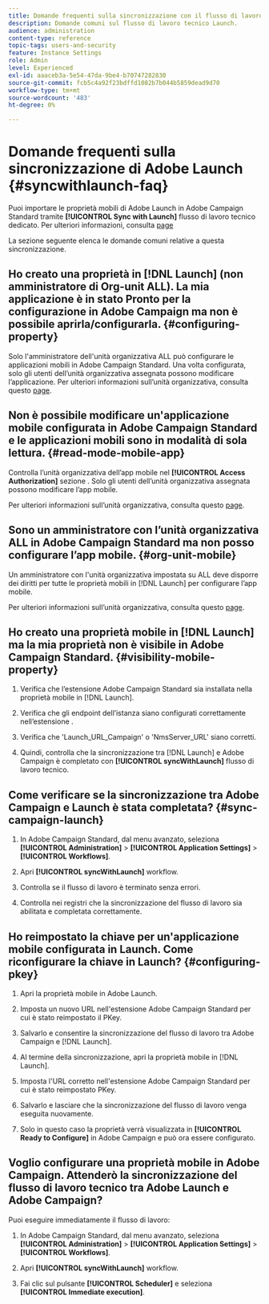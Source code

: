 ```yaml
---
title: Domande frequenti sulla sincronizzazione con il flusso di lavoro tecnico di Launch
description: Domande comuni sul flusso di lavoro tecnico Launch.
audience: administration
content-type: reference
topic-tags: users-and-security
feature: Instance Settings
role: Admin
level: Experienced
exl-id: aaaceb3a-5e54-47da-9be4-b70747282830
source-git-commit: fcb5c4a92f23bdffd1082b7b044b5859dead9d70
workflow-type: tm+mt
source-wordcount: '483'
ht-degree: 0%

---
```


# Domande frequenti sulla sincronizzazione di Adobe Launch {#syncwithlaunch-faq}

Puoi importare le proprietà mobili di Adobe Launch in Adobe Campaign Standard tramite **[!UICONTROL Sync with Launch]** flusso di lavoro tecnico dedicato. Per ulteriori informazioni, consulta [page](../../administration/using/technical-workflows.md)

La sezione seguente elenca le domande comuni relative a questa sincronizzazione.

## Ho creato una proprietà in [!DNL Launch] (non amministratore di Org-unit ALL). La mia applicazione è in stato Pronto per la configurazione in Adobe Campaign ma non è possibile aprirla/configurarla. {#configuring-property}

Solo l&#39;amministratore dell&#39;unità organizzativa ALL può configurare le applicazioni mobili in Adobe Campaign Standard. Una volta configurata, solo gli utenti dell’unità organizzativa assegnata possono modificare l’applicazione. Per ulteriori informazioni sull’unità organizzativa, consulta questo [page](../../administration/using/organizational-units.md).

## Non è possibile modificare un&#39;applicazione mobile configurata in Adobe Campaign Standard e le applicazioni mobili sono in modalità di sola lettura. {#read-mode-mobile-app}

Controlla l’unità organizzativa dell’app mobile nel **[!UICONTROL Access Authorization]** sezione . Solo gli utenti dell’unità organizzativa assegnata possono modificare l’app mobile.

Per ulteriori informazioni sull’unità organizzativa, consulta questo [page](../../administration/using/organizational-units.md).

## Sono un amministratore con l’unità organizzativa ALL in Adobe Campaign Standard ma non posso configurare l’app mobile. {#org-unit-mobile}

Un amministratore con l&#39;unità organizzativa impostata su ALL deve disporre dei diritti per tutte le proprietà mobili in [!DNL Launch] per configurare l’app mobile.

Per ulteriori informazioni sull’unità organizzativa, consulta questo [page](../../administration/using/organizational-units.md).

## Ho creato una proprietà mobile in [!DNL Launch] ma la mia proprietà non è visibile in Adobe Campaign Standard. {#visibility-mobile-property}

1. Verifica che l’estensione Adobe Campaign Standard sia installata nella proprietà mobile in [!DNL Launch].

1. Verifica che gli endpoint dell’istanza siano configurati correttamente nell’estensione .

1. Verifica che &#39;Launch_URL_Campaign&#39; o &#39;NmsServer_URL&#39; siano corretti.

1. Quindi, controlla che la sincronizzazione tra [!DNL Launch] e Adobe Campaign è completato con **[!UICONTROL syncWithLaunch]** flusso di lavoro tecnico.

## Come verificare se la sincronizzazione tra Adobe Campaign e Launch è stata completata? {#sync-campaign-launch}

1. In Adobe Campaign Standard, dal menu avanzato, seleziona **[!UICONTROL Administration]** > **[!UICONTROL Application Settings]** > **[!UICONTROL Workflows]**.

1. Apri **[!UICONTROL syncWithLaunch]** workflow.

1. Controlla se il flusso di lavoro è terminato senza errori.

1. Controlla nei registri che la sincronizzazione del flusso di lavoro sia abilitata e completata correttamente.

## Ho reimpostato la chiave per un&#39;applicazione mobile configurata in Launch. Come riconfigurare la chiave in Launch? {#configuring-pkey}

1. Apri la proprietà mobile in Adobe Launch.

1. Imposta un nuovo URL nell&#39;estensione Adobe Campaign Standard per cui è stato reimpostato il PKey.

1. Salvarlo e consentire la sincronizzazione del flusso di lavoro tra Adobe Campaign e [!DNL Launch].

1. Al termine della sincronizzazione, apri la proprietà mobile in [!DNL Launch].

1. Imposta l&#39;URL corretto nell&#39;estensione Adobe Campaign Standard per cui è stato reimpostato PKey.

1. Salvarlo e lasciare che la sincronizzazione del flusso di lavoro venga eseguita nuovamente.

1. Solo in questo caso la proprietà verrà visualizzata in **[!UICONTROL Ready to Configure]** in Adobe Campaign e può ora essere configurato.

## Voglio configurare una proprietà mobile in Adobe Campaign. Attenderò la sincronizzazione del flusso di lavoro tecnico tra Adobe Launch e Adobe Campaign?

Puoi eseguire immediatamente il flusso di lavoro:

1. In Adobe Campaign Standard, dal menu avanzato, seleziona **[!UICONTROL Administration]** > **[!UICONTROL Application Settings]** > **[!UICONTROL Workflows]**.

1. Apri **[!UICONTROL syncWithLaunch]** workflow.

1. Fai clic sul pulsante **[!UICONTROL Scheduler]** e seleziona **[!UICONTROL Immediate execution]**.
